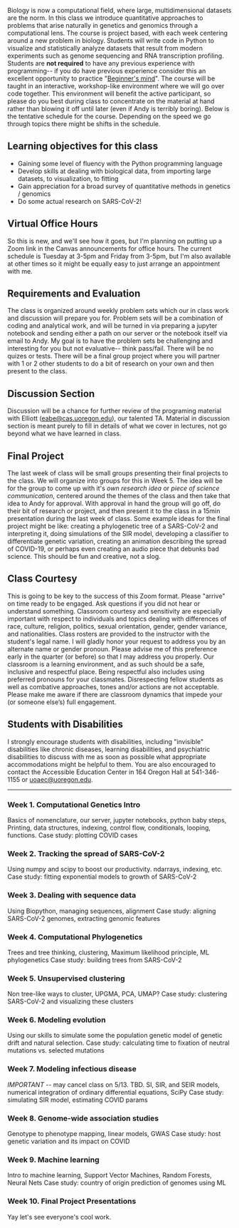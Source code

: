 

Biology is now a computational field, where large, multidimensional datasets are the norm. In this 
class we introduce quantitative approaches to problems that arise naturally in genetics and genomics
through a computational lens. The course is project based, with each week centering around a new
problem in biology. Students will write code in Python to visualize and statistically analyze datasets
that result from modern experiments such as genome sequencing and RNA transcription profiling. 
Students are **not required** to have any previous experience with programming-- if you do have previous experience
consider this an excellent opportunity to practice "[Beginner's mind](https://en.wikipedia.org/wiki/Shoshin)". 
The course will be taught in an interactive, workshop-like environment where we will go over code together.
This environment will benefit the active participant, so please do you best during class to concentrate on the
material at hand rather than blowing it off until later (even if Andy is terribly boring). 
Below is the tentative schedule for the course. Depending on the speed we go through topics there might
be shifts in the schedule.

## Learning objectives for this class
* Gaining some level of fluency with the Python programming language
* Develop skills at dealing with biological data, from importing large datasets, to visualization, to fitting
* Gain appreciation for a broad survey of quantitative methods in genetics / genomics
* Do some actual research on SARS-CoV-2!

## Virtual Office Hours
So this is new, and we'll see how it goes, but I'm planning on putting up a Zoom link in
the Canvas announcements for office hours. The current schedule is Tuesday at 3-5pm and
Friday from 3-5pm, but I'm also available at other times so it might be equally easy to 
just arrange an appointment with me.
 
## Requirements and Evaluation
The class is organized around weekly problem sets which our in class work and discussion will prepare you
for. Problem sets will be a combination of coding and analytical work, and will be turned in via preparing
a jupyter notebook and sending either a path on our server or the notebook itself via email to Andy. My goal
is to have the problem sets be challenging and interesting for you but not evaluative-- think pass/fail. 
There will be no quizes or tests. There will be a final group project where you will partner with 1 or 2
other students to do a bit of research on your own and then present to the class.

## Discussion Section
Discussion will be a chance for further review of the programing material with Elliott (<eabe@cas.uoregon.edu>), our talented TA. Material
in discussion section is meant purely to fill in details of what we cover in lectures, not go beyond what we have learned
in class.

## Final Project
The last week of class will be small groups presenting their final projects to the class. We will organize into groups
for this in Week 5. The idea will be for the group to come up with it's _own research idea_ or _piece of science communication_, centered around the themes
of the class and then take that idea to Andy for approval. With approval in hand the group will go off, do their bit 
of research or project, and then present it to the class in a 15min presentation during the last week of class. Some example ideas
for the final project might be like: creating a phylogenetic tree of a SARS-CoV-2 and interpreting it, doing simulations
of the SIR model, developing a classifier to differentiate genetic variation, creating an animation describing the spread of COVID-19, or perhaps even creating an audio piece that debunks bad science. This should be fun and creative, not a slog.

## Class Courtesy 
This is going to be key to the success of this Zoom format. Please "arrive" on time ready to be engaged. Ask questions if you did not hear or understand something.
Classroom courtesy and sensitivity are especially important with respect to individuals and topics dealing with differences of race, culture, religion, politics, sexual orientation, gender, gender variance, and nationalities. Class rosters are provided to the instructor with the student's legal name. I will gladly honor your request to address you by an alternate name or gender pronoun. Please advise me of this preference early in the quarter (or before) so that I may address you properly.
Our classroom is a learning environment, and as such should be a safe, inclusive and respectful place. Being respectful also includes using preferred pronouns for your classmates. Disrespecting fellow students as well as combative approaches, tones and/or actions are not acceptable. Please make me aware if there are classroom dynamics that impede your (or someone else’s) full engagement.

## Students with Disabilities
I strongly encourage students with disabilities, including 
"invisible" disabilities like chronic diseases, learning disabilities, and psychiatric
disabilities to discuss with me as soon as possible what appropriate accommodations might be helpful to them.
You are also encouraged to contact the Accessible Education Center in 164 Oregon Hall at 541-346-1155 or uoaec@uoregon.edu.

---------------------------------------------------------------------------------------------------------

### Week 1. Computational Genetics Intro
Basics of nomenclature, our server, jupyter notebooks, python baby steps,
Printing, data structures, indexing, control flow, conditionals, looping, 
functions. Case study: plotting COVID cases

### Week 2. Tracking the spread of SARS-CoV-2
Using numpy and scipy to boost our productivity. ndarrays, indexing, etc.
Case study: fitting exponential models to growth of SARS-CoV-2

### Week 3. Dealing with sequence data
Using Biopython, managing sequences, alignment
Case study: aligning SARS-CoV-2 genomes, extracting genomic features

### Week 4. Computational Phylogenetics
Trees and tree thinking, clustering, Maximum likelihood principle, ML phylogenetics
Case study: building trees from SARS-CoV-2


### Week 5. Unsupervised clustering
Non tree-like ways to cluster, UPGMA, PCA, UMAP?
Case study: clustering SARS-CoV-2 and visualizing these clusters

### Week 6. Modeling evolution
Using our skills to simulate some the population genetic model of genetic drift
and natural selection. 
Case study: calculating time to fixation of neutral mutations vs. selected mutations

### Week 7. Modeling infectious disease
*IMPORTANT* -- may cancel class on 5/13. TBD.
SI, SIR, and SEIR models, numerical integration of ordinary differential equations, SciPy
Case study: simulating SIR model, estimating COVID params


### Week 8. Genome-wide association studies
Genotype to phenotype mapping, linear models, GWAS
Case study: host genetic variation and its impact on COVID

### Week 9. Machine learning
Intro to machine learning, Support Vector Machines, Random Forests, Neural Nets
Case study: country of origin prediction of genomes using ML

### Week 10. Final Project Presentations
Yay let's see everyone's cool work.





